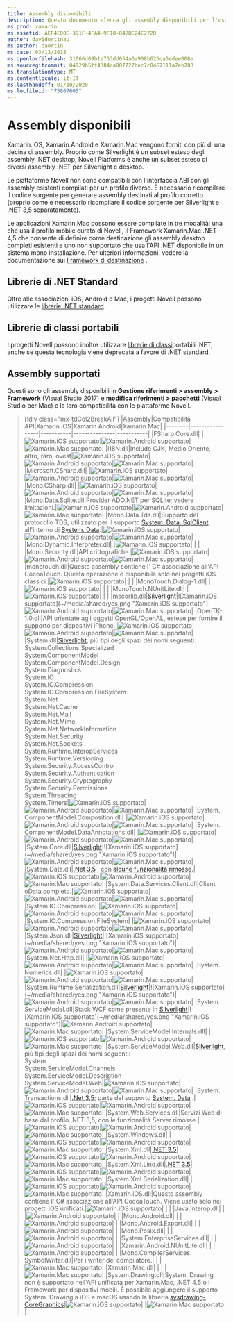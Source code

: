 ```yaml
---
title: Assembly disponibili
description: Questo documento elenca gli assembly disponibili per l'uso in Xamarin.iOS, Xamarin.Android e Xamarin.Mac. Sono inoltre disponibili collegamenti alla documentazione relativa alle librerie di .NET Standard e alle librerie di classi portabili.
ms.prod: xamarin
ms.assetid: AEF4ED0E-391F-4FA4-9F18-842BC24C272D
author: davidortinau
ms.author: daortin
ms.date: 03/13/2018
ms.openlocfilehash: 31066d09b1e753dd054a6a908b626ca3edee008e
ms.sourcegitcommit: 04929b5ff4384ca807727bec7c0467111a7eb283
ms.translationtype: MT
ms.contentlocale: it-IT
ms.lasthandoff: 01/10/2020
ms.locfileid: "75867605"
---
```

# <a name="available-assemblies"></a>Assembly disponibili

Xamarin.iOS, Xamarin.Android e Xamarin.Mac vengono forniti con più di una decina di assembly. Proprio come Silverlight è un subset esteso degli assembly .NET desktop, Novell Platforms è anche un subset esteso di diversi assembly .NET per Silverlight e desktop.

Le piattaforme Novell non sono compatibili con l'interfaccia ABI con gli assembly esistenti compilati per un profilo diverso. È necessario ricompilare il codice sorgente per generare assembly destinati al profilo corretto (proprio come è necessario ricompilare il codice sorgente per Silverlight e .NET 3,5 separatamente).

Le applicazioni Xamarin.Mac possono essere compilate in tre modalità: una che usa il profilo mobile curato di Novell, il Framework Xamarin.Mac .NET 4,5 che consente di definire come destinazione gli assembly desktop completi esistenti e uno non supportato che usa l'API .NET disponibile in un sistema mono installazione. Per ulteriori informazioni, vedere la documentazione sui [Framework di destinazione](~/mac/platform/target-framework.md) .

## <a name="net-standard-libraries"></a>Librerie di .NET Standard

Oltre alle associazioni iOS, Android e Mac, i progetti Novell possono utilizzare le [librerie .NET standard](~/cross-platform/app-fundamentals/net-standard.md).

## <a name="portable-class-libraries"></a>Librerie di classi portabili

I progetti Novell possono inoltre utilizzare [librerie di classi](~/cross-platform/app-fundamentals/pcl.md)portabili .NET, anche se questa tecnologia viene deprecata a favore di .NET standard.

## <a name="supported-assemblies"></a>Assembly supportati

Questi sono gli assembly disponibili in **Gestione riferimenti > assembly > Framework** (Visual Studio 2017) e **modifica riferimenti > pacchetti** (Visual Studio per Mac) e la loro compatibilità con le piattaforme Novell.

> [!div class="mx-tdCol2BreakAll"]
> |Assembly|Compatibilità API|Xamarin iOS|Xamarin Android|Xamarin Mac|
> |--------|-----------------|-----------|---------------|-----------|
> |FSharp.Core.dll| |![Xamarin.iOS supportato](~/media/shared/yes.png "Xamarin.iOS supportato")|![Xamarin.Android supportato](~/media/shared/yes.png "Xamarin.Android supportato")|![Xamarin.Mac supportato](~/media/shared/yes.png "Xamarin.Mac supportato")|
> |l18N.dll|Include CJK, Medio Oriente, altro, raro, ovest|![Xamarin.iOS supportato](~/media/shared/yes.png "Xamarin.iOS supportato")|![Xamarin.Android supportato](~/media/shared/yes.png "Xamarin.Android supportato")|![Xamarin.Mac supportato](~/media/shared/yes.png "Xamarin.Mac supportato")|
> |Microsoft.CSharp.dll| |![Xamarin.iOS supportato](~/media/shared/yes.png "Xamarin.iOS supportato")|![Xamarin.Android supportato](~/media/shared/yes.png "Xamarin.Android supportato")|![Xamarin.Mac supportato](~/media/shared/yes.png "Xamarin.Mac supportato")|
> |Mono.CSharp.dll| |![Xamarin.iOS supportato](~/media/shared/yes.png "Xamarin.iOS supportato")|![Xamarin.Android supportato](~/media/shared/yes.png "Xamarin.Android supportato")|![Xamarin.Mac supportato](~/media/shared/yes.png "Xamarin.Mac supportato")|
> |Mono.Data.Sqlite.dll|Provider ADO.NET per SQLite; vedere limitazioni.|![Xamarin.iOS supportato](~/media/shared/yes.png "Xamarin.iOS supportato")|![Xamarin.Android supportato](~/media/shared/yes.png "Xamarin.Android supportato")|![Xamarin.Mac supportato](~/media/shared/yes.png "Xamarin.Mac supportato")|
> |Mono.Data.Tds.dll|Supporto del protocollo TDS; utilizzato per il supporto [System. Data. SqlClient](xref:System.Data.SqlClient) all'interno di [System. Data](xref:System.Data).|![Xamarin.iOS supportato](~/media/shared/yes.png "Xamarin.iOS supportato")|![Xamarin.Android supportato](~/media/shared/yes.png "Xamarin.Android supportato")|![Xamarin.Mac supportato](~/media/shared/yes.png "Xamarin.Mac supportato")|
> |Mono.Dynamic.&#8203;Interpreter.dll| |![Xamarin.iOS supportato](~/media/shared/yes.png "Xamarin.iOS supportato")| | |
> |Mono.Security.dll|API crittografiche.|![Xamarin.iOS supportato](~/media/shared/yes.png "Xamarin.iOS supportato")|![Xamarin.Android supportato](~/media/shared/yes.png "Xamarin.Android supportato")|![Xamarin.Mac supportato](~/media/shared/yes.png "Xamarin.Mac supportato")|
> |monotouch.dll|Questo assembly contiene l' C# associazione all'API CocoaTouch. Questa operazione è disponibile solo nei progetti iOS classici.|![Xamarin.iOS supportato](~/media/shared/yes.png "Xamarin.iOS supportato")| | |
> |MonoTouch.&#8203;Dialog-1.dll| |![Xamarin.iOS supportato](~/media/shared/yes.png "Xamarin.iOS supportato")| | |
> |MonoTouch.&#8203;NUnitLite.dll| |![Xamarin.iOS supportato](~/media/shared/yes.png "Xamarin.iOS supportato")| | |
> |mscorlib.dll|[Silverlight](https://msdn.microsoft.com/library/cc838194(VS.95).aspx)|![Xamarin.iOS supportato](~/media/shared/yes.png "Xamarin.iOS supportato")|![Xamarin.Android supportato](~/media/shared/yes.png "Xamarin.Android supportato")|![Xamarin.Mac supportato](~/media/shared/yes.png "Xamarin.Mac supportato")|
> |OpenTK-1.0.dll|API orientate agli oggetti OpenGL/OpenAL, estese per fornire il supporto per dispositivi iPhone.|![Xamarin.iOS supportato](~/media/shared/yes.png "Xamarin.iOS supportato")|![Xamarin.Android supportato](~/media/shared/yes.png "Xamarin.Android supportato")|![Xamarin.Mac supportato](~/media/shared/yes.png "Xamarin.Mac supportato")|
> |System.dll|[Silverlight](https://msdn.microsoft.com/library/cc838194(VS.95).aspx), più tipi degli spazi dei nomi seguenti:<br />System.Collections.Specialized<br />System.&#8203;ComponentModel<br />System.ComponentModel.Design<br />System.Diagnostics<br />System.IO<br />System.IO.Compression<br />System.IO.Compression.FileSystem<br />System.Net<br />System.Net.Cache<br />System.Net.Mail<br />System.Net.Mime<br />System.Net.&#8203;NetworkInformation<br />System.Net.Security<br />System.Net.Sockets<br />System.Runtime.&#8203;InteropServices<br />System.Runtime.Versioning<br />System.Security.&#8203;AccessControl<br />System.Security.Authentication<br />System.Security.&#8203;Cryptography<br />System.Security.Permissions<br />System.Threading<br />System.Timers|![Xamarin.iOS supportato](~/media/shared/yes.png "Xamarin.iOS supportato")|![Xamarin.Android supportato](~/media/shared/yes.png "Xamarin.Android supportato")|![Xamarin.Mac supportato](~/media/shared/yes.png "Xamarin.Mac supportato")|
> |System.&#8203;ComponentModel.&#8203;Composition.dll| |![Xamarin.iOS supportato](~/media/shared/yes.png "Xamarin.iOS supportato")|![Xamarin.Android supportato](~/media/shared/yes.png "Xamarin.Android supportato")|![Xamarin.Mac supportato](~/media/shared/yes.png "Xamarin.Mac supportato")|
> |System.&#8203;ComponentModel.&#8203;DataAnnotations.dll| |![Xamarin.iOS supportato](~/media/shared/yes.png "Xamarin.iOS supportato")|![Xamarin.Android supportato](~/media/shared/yes.png "Xamarin.Android supportato")|![Xamarin.Mac supportato](~/media/shared/yes.png "Xamarin.Mac supportato")|
> |System.Core.dll|[Silverlight](https://msdn.microsoft.com/library/cc838194(VS.95).aspx)|![Xamarin.iOS supportato](~/media/shared/yes.png "Xamarin.iOS supportato")|![Xamarin.Android supportato](~/media/shared/yes.png "Xamarin.Android supportato")|![Xamarin.Mac supportato](~/media/shared/yes.png "Xamarin.Mac supportato")|
> |System.Data.dll|[.Net 3,5](https://msdn.microsoft.com/library/ms229335.aspx) , con [alcune funzionalità rimosse](~/ios/data-cloud/system.data.md).|![Xamarin.iOS supportato](~/media/shared/yes.png "Xamarin.iOS supportato")|![Xamarin.Android supportato](~/media/shared/yes.png "Xamarin.Android supportato")|![Xamarin.Mac supportato](~/media/shared/yes.png "Xamarin.Mac supportato")|
> |System.Data.&#8203;Services.&#8203;Client.dll|Client oData completo.|![Xamarin.iOS supportato](~/media/shared/yes.png "Xamarin.iOS supportato")|![Xamarin.Android supportato](~/media/shared/yes.png "Xamarin.Android supportato")|![Xamarin.Mac supportato](~/media/shared/yes.png "Xamarin.Mac supportato")|
> |System.IO.&#8203;Compression| |![Xamarin.iOS supportato](~/media/shared/yes.png "Xamarin.iOS supportato")|![Xamarin.Android supportato](~/media/shared/yes.png "Xamarin.Android supportato")|![Xamarin.Mac supportato](~/media/shared/yes.png "Xamarin.Mac supportato")|
> |System.IO.&#8203;Compression.&#8203;FileSystem| |![Xamarin.iOS supportato](~/media/shared/yes.png "Xamarin.iOS supportato")|![Xamarin.Android supportato](~/media/shared/yes.png "Xamarin.Android supportato")|![Xamarin.Mac supportato](~/media/shared/yes.png "Xamarin.Mac supportato")|
> |System.Json.dll|[Silverlight](https://msdn.microsoft.com/library/cc838194(VS.95).aspx)|![Xamarin.iOS supportato](~/media/shared/yes.png "Xamarin.iOS supportato")|![Xamarin.Android supportato](~/media/shared/yes.png "Xamarin.Android supportato")|![Xamarin.Mac supportato](~/media/shared/yes.png "Xamarin.Mac supportato")|
> |System.Net.&#8203;Http.dll| |![Xamarin.iOS supportato](~/media/shared/yes.png "Xamarin.iOS supportato")|![Xamarin.Android supportato](~/media/shared/yes.png "Xamarin.Android supportato")|![Xamarin.Mac supportato](~/media/shared/yes.png "Xamarin.Mac supportato")|
> |System.&#8203;Numerics.dll| |![Xamarin.iOS supportato](~/media/shared/yes.png "Xamarin.iOS supportato")|![Xamarin.Android supportato](~/media/shared/yes.png "Xamarin.Android supportato")|![Xamarin.Mac supportato](~/media/shared/yes.png "Xamarin.Mac supportato")|
> |System.Runtime.&#8203;Serialization.dll|[Silverlight](https://msdn.microsoft.com/library/cc838194(VS.95).aspx)|![Xamarin.iOS supportato](~/media/shared/yes.png "Xamarin.iOS supportato")|![Xamarin.Android supportato](~/media/shared/yes.png "Xamarin.Android supportato")|![Xamarin.Mac supportato](~/media/shared/yes.png "Xamarin.Mac supportato")|
> |System.&#8203;ServiceModel.dll|Stack WCF come presente in [Silverlight](https://msdn.microsoft.com/library/cc838194(VS.95).aspx)|![Xamarin.iOS supportato](~/media/shared/yes.png "Xamarin.iOS supportato")|![Xamarin.Android supportato](~/media/shared/yes.png "Xamarin.Android supportato")|![Xamarin.Mac supportato](~/media/shared/yes.png "Xamarin.Mac supportato")|
> |System.&#8203;ServiceModel.&#8203;Internals.dll| |![Xamarin.iOS supportato](~/media/shared/yes.png "Xamarin.iOS supportato")|![Xamarin.Android supportato](~/media/shared/yes.png "Xamarin.Android supportato")|![Xamarin.Mac supportato](~/media/shared/yes.png "Xamarin.Mac supportato")|
> |System.&#8203;ServiceModel.&#8203;Web.dll|[Silverlight](https://msdn.microsoft.com/library/cc838194(VS.95).aspx), più tipi degli spazi dei nomi seguenti: <br />System<br />System.ServiceModel.Channels<br />System.ServiceModel.Description<br />System.ServiceModel.Web|![Xamarin.iOS supportato](~/media/shared/yes.png "Xamarin.iOS supportato")|![Xamarin.Android supportato](~/media/shared/yes.png "Xamarin.Android supportato")|![Xamarin.Mac supportato](~/media/shared/yes.png "Xamarin.Mac supportato")|
> |System.&#8203;Transactions.dll|[.Net 3,5](https://msdn.microsoft.com/library/ms229335.aspx); parte del supporto [System. Data](~/ios/data-cloud/system.data.md) .|![Xamarin.iOS supportato](~/media/shared/yes.png "Xamarin.iOS supportato")|![Xamarin.Android supportato](~/media/shared/yes.png "Xamarin.Android supportato")|![Xamarin.Mac supportato](~/media/shared/yes.png "Xamarin.Mac supportato")|
> |System.Web.&#8203;Services.dll|Servizi Web di base dal profilo .NET 3,5, con le funzionalità Server rimosse.|![Xamarin.iOS supportato](~/media/shared/yes.png "Xamarin.iOS supportato")|![Xamarin.Android supportato](~/media/shared/yes.png "Xamarin.Android supportato")|![Xamarin.Mac supportato](~/media/shared/yes.png "Xamarin.Mac supportato")|
> |System.&#8203;Windows.dll| |![Xamarin.iOS supportato](~/media/shared/yes.png "Xamarin.iOS supportato")|![Xamarin.Android supportato](~/media/shared/yes.png "Xamarin.Android supportato")|![Xamarin.Mac supportato](~/media/shared/yes.png "Xamarin.Mac supportato")|
> |System.&#8203;Xml.dll|[.NET 3.5](https://msdn.microsoft.com/library/ms229335.aspx)|![Xamarin.iOS supportato](~/media/shared/yes.png "Xamarin.iOS supportato")|![Xamarin.Android supportato](~/media/shared/yes.png "Xamarin.Android supportato")|![Xamarin.Mac supportato](~/media/shared/yes.png "Xamarin.Mac supportato")|
> |System.Xml.&#8203;Linq.dll|[.NET 3.5](https://msdn.microsoft.com/library/ms229335.aspx)|![Xamarin.iOS supportato](~/media/shared/yes.png "Xamarin.iOS supportato")|![Xamarin.Android supportato](~/media/shared/yes.png "Xamarin.Android supportato")|![Xamarin.Mac supportato](~/media/shared/yes.png "Xamarin.Mac supportato")|
> |System.Xml.Serialization.dll| |![Xamarin.iOS supportato](~/media/shared/yes.png "Xamarin.iOS supportato")|![Xamarin.Android supportato](~/media/shared/yes.png "Xamarin.Android supportato")|![Xamarin.Mac supportato](~/media/shared/yes.png "Xamarin.Mac supportato")|
> |Xamarin.iOS.dll|Questo assembly contiene l' C# associazione all'API CocoaTouch. Viene usato solo nei progetti iOS unificati.|![Xamarin.iOS supportato](~/media/shared/yes.png "Xamarin.iOS supportato")| | |
> |Java.Interop.dll| | |![Xamarin.Android supportato](~/media/shared/yes.png "Xamarin.Android supportato")| |
> |Mono.Android.dll| | |![Xamarin.Android supportato](~/media/shared/yes.png "Xamarin.Android supportato")| |
> |Mono.Android.&#8203;Export.dll| | |![Xamarin.Android supportato](~/media/shared/yes.png "Xamarin.Android supportato")| |
> |Mono.Posix.dll| | |![Xamarin.Android supportato](~/media/shared/yes.png "Xamarin.Android supportato")| |
> |System.&#8203;EnterpriseServices.dll| | |![Xamarin.Android supportato](~/media/shared/yes.png "Xamarin.Android supportato")| |
> |Xamarin.Android.&#8203;NUnitLite.dll| | |![Xamarin.Android supportato](~/media/shared/yes.png "Xamarin.Android supportato")| |
> |Mono.CompilerServices.&#8203;SymbolWriter.dll|Per i writer del compilatore.| | |![Xamarin.Mac supportato](~/media/shared/yes.png "Xamarin.Mac supportato")|
> |Xamarin.Mac.dll| | | |![Xamarin.Mac supportato](~/media/shared/yes.png "Xamarin.Mac supportato")|
> |System.&#8203;Drawing.dll|System. Drawing non è supportato nell'API unificata per Xamarin.Mac, .NET 4,5 o i Framework per dispositivi mobili. È possibile aggiungere il supporto System. Drawing a iOS e macOS usando la libreria [sysdrawing-CoreGraphics](https://github.com/mono/sysdrawing-coregraphics)|![Xamarin.iOS supportato](~/media/shared/yes.png "Xamarin.iOS supportato")| |![Xamarin.Mac supportato](~/media/shared/yes.png "Xamarin.Mac supportato")|